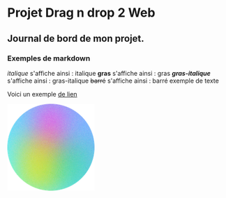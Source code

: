 # Projet Drag n drop 2 Web

## Journal de bord de mon projet.

### Exemples de markdown

_italique_ s'affiche ainsi : italique
**gras** s'affiche ainsi : gras
**_gras-italique_** s'affiche ainsi : gras-italique
~~barré~~ s'affiche ainsi : barré
exemple de texte


Voici un exemple [de lien](https://docs.framasoft.org/fr/grav/markdown.html)

![icône](images/01.png)